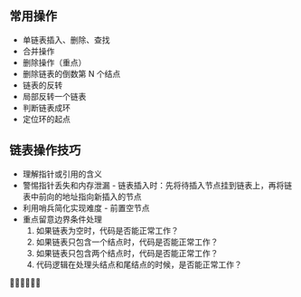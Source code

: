 ## 常用操作

- 单链表插入、删除、查找
- 合并操作
- 删除操作（重点）
- 删除链表的倒数第 N 个结点
- 链表的反转
- 局部反转一个链表
- 判断链表成环
- 定位环的起点

## 链表操作技巧

- 理解指针或引用的含义
- 警惕指针丢失和内存泄漏 - 链表插入时：先将待插入节点挂到链表上，再将链表中前向的地址指向新插入的节点
- 利用哨兵简化实现难度 - 前置空节点
- 重点留意边界条件处理
  1. 如果链表为空时，代码是否能正常工作？
  2. 如果链表只包含一个结点时，代码是否能正常工作？
  3. 如果链表只包含两个结点时，代码是否能正常工作？
  4. 代码逻辑在处理头结点和尾结点的时候，是否能正常工作？



